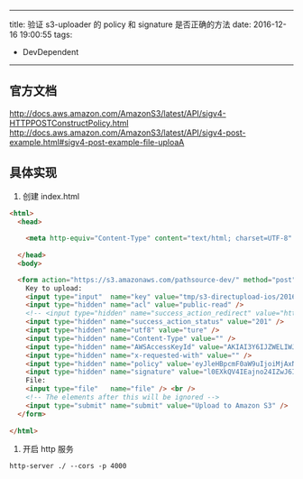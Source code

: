 ----
title: 验证 s3-uploader 的 policy 和 signature 是否正确的方法
date: 2016-12-16 19:00:55
tags:
- DevDependent
----
## 官方文档
<http://docs.aws.amazon.com/AmazonS3/latest/API/sigv4-HTTPPOSTConstructPolicy.html>
<http://docs.aws.amazon.com/AmazonS3/latest/API/sigv4-post-example.html#sigv4-post-example-file-uploaA>

## 具体实现

1. 创建 index.html
```html
<html>
  <head>
    
    <meta http-equiv="Content-Type" content="text/html; charset=UTF-8" />
    
  </head>
  <body>

  <form action="https://s3.amazonaws.com/pathsource-dev/" method="post" enctype="multipart/form-data">
    Key to upload: 
    <input type="input"  name="key" value="tmp/s3-directupload-ios/20161216T0906Z_cd0c6dddbca0124cec68a1db18d4c785/${filename}" /><br />
    <input type="hidden" name="acl" value="public-read" />
    <!-- <input type="hidden" name="success_action_redirect" value="http://baidu.com/" /> -->
    <input type="hidden" name="success_action_status" value="201" />
    <input type="hidden" name="utf8" value="ture" />
    <input type="hidden" name="Content-Type" value="" />
    <input type="hidden" name="AWSAccessKeyId" value="AKIAI3Y6IJZWELIWJ7GQ" />
    <input type="hidden" name="x-requested-with" value="" />
    <input type="hidden" name="policy" value='eyJleHBpcmF0aW9uIjoiMjAxNi0xMi0xNlQyMDowNzoyOVoiLCJjb25kaXRpb25zIjpbWyJzdGFydHMtd2l0aCIsIiR1dGY4IiwiIl0sWyJzdGFydHMtd2l0aCIsIiRrZXkiLCIiXSxbInN0YXJ0cy13aXRoIiwiJHgtcmVxdWVzdGVkLXdpdGgiLCIiXSxbImNvbnRlbnQtbGVuZ3RoLXJhbmdlIiwwLDUyNDI4ODAwMF0sWyJzdGFydHMtd2l0aCIsIiRDb250ZW50LVR5cGUiLCIiXSx7ImJ1Y2tldCI6InBhdGhzb3VyY2UtZGV2In0seyJhY2wiOiJwdWJsaWMtcmVhZCJ9LHsic3VjY2Vzc19hY3Rpb25fc3RhdHVzIjoiMjAxIn1dfQ==' />
    <input type="hidden" name="signature" value="l0EXkQV4IEajno24IZwJ6IjDiCA==" />
    File: 
    <input type="file"   name="file" /> <br />
    <!-- The elements after this will be ignored -->
    <input type="submit" name="submit" value="Upload to Amazon S3" />
  </form>
  
</html>
```

1. 开启 http 服务
```
http-server ./ --cors -p 4000
```

